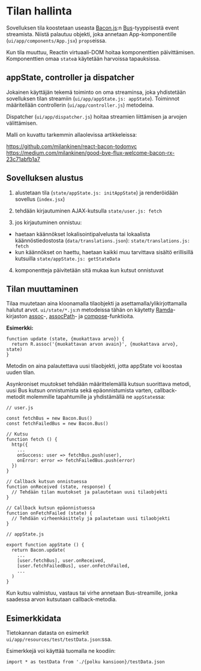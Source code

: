 # Tilan hallinta

Sovelluksen tila koostetaan useasta [Bacon.js](https://baconjs.github.io/):n 
[Bus](https://baconjs.github.io/api.html#new-bacon-bus)-tyyppisestä 
event streamista. Niistä palautuu objekti, joka annetaan App-komponentille 
(`ui/app/components/App.jsx`) `props`eissa. 

Kun tila muuttuu, Reactin virtuaali-DOM hoitaa 
komponenttien päivittämisen. Komponenttien omaa `state`a käytetään harvoissa tapauksissa.

## appState, controller ja dispatcher

Jokainen käyttäjän tekemä toiminto on oma streaminsa, joka yhdistetään sovelluksen tilan 
streamiin (`ui/app/appState.js: appState`). Toiminnot määritellään controllerin 
(`ui/app/controller.js`) metodeina.

Dispatcher (`ui/app/dispatcher.js`) hoitaa streamien liittämisen ja arvojen 
välittämisen.

Malli on kuvattu tarkemmin allaolevissa artikkeleissa:

https://github.com/milankinen/react-bacon-todomvc
https://medium.com/milankinen/good-bye-flux-welcome-bacon-rx-23c71abfb1a7

## Sovelluksen alustus

1. alustetaan tila (`state/appState.js: initAppState`) ja 
renderöidään sovellus (`index.jsx`)

2. tehdään kirjautuminen AJAX-kutsulla `state/user.js: fetch`

3. jos kirjautuminen onnistuu:
- haetaan käännökset lokalisointipalvelusta 
tai lokaalista käännöstiedostosta (`data/translations.json`):
`state/translations.js: fetch`
- kun käännökset on haettu, haetaan kaikki muu tarvittava sisältö erillisillä kutsuilla
`state/appState.js: getStateData`

4. komponentteja päivitetään sitä mukaa kun kutsut onnistuvat

## Tilan muuttaminen

Tilaa muutetaan aina kloonamalla tilaobjekti ja asettamalla/ylikirjottamalla halutut
arvot. `ui/state/*.js`:n metodeissa tähän on käytetty 
[Ramda](https://github.com/ramda/ramda)-kirjaston 
[assoc](http://ramdajs.com/docs/#assoc)-, 
[assocPath](http://ramdajs.com/docs/#assocPath)- ja 
[compose](http://ramdajs.com/docs/#compose)-funktioita. 

**Esimerkki:**

```
function update (state, {muokattava arvo}) {
  return R.assoc('{muokattavan arvon avain}', {muokattava arvo}, state) 
}
```

Metodin on aina palautettava uusi tilaobjekti, jotta appState voi koostaa 
uuden tilan.

Asynkroniset muutokset tehdään määrittelemällä kutsun suorittava metodi, 
uusi Bus kutsun onnistumista sekä epäonnistumista varten, 
callback-metodit molemmille tapahtumille ja yhdistämällä ne `appState`ssa:

```
// user.js

const fetchBus = new Bacon.Bus()
const fetchFailedBus = new Bacon.Bus()

// Kutsu
function fetch () {
  http({
    ...
    onSuccess: user => fetchBus.push(user),
    onError: error => fetchFailedBus.push(error)
  })
}

// Callback kutsun onnistuessa
function onReceived (state, response) {
  // Tehdään tilan muutokset ja palautetaan uusi tilaobjekti
}

// Callback kutsun epäonnistuessa
function onFetchFailed (state) {
  // Tehdään virheenkäsittely ja palautetaan uusi tilaobjekti
}

// appState.js

export function appState () {
  return Bacon.update(
    ...
    [user.fetchBus], user.onReceived,
    [user.fetchFailedBus], user.onFetchFailed,
    ...
  )
}
```

Kun kutsu valmistuu, vastaus tai virhe annetaan Bus-streamille, jonka saadessa arvon
kutsutaan callback-metodia.

## Esimerkkidata

Tietokannan datasta on esimerkit `ui/app/resources/test/testData.json`:ssa.

Esimerkkejä voi käyttää tuomalla ne koodiin:

`import * as testData from './{polku kansioon}/testData.json`
